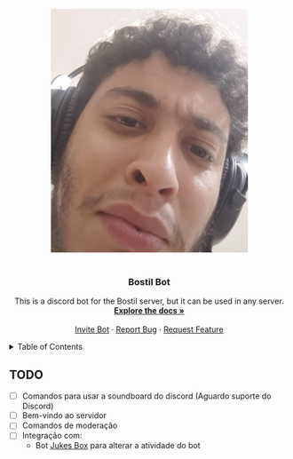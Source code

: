 <a name="readme-top"></a>

<div align='center'>
  <picture>
    <source media="(min-width:650px)" srcset=".github/images/image.png" width="150" height="150">
    <source media="(min-width:465px)" srcset=".github/images/image.png" width="150" height="150">
    <img src=".github/images/image.png" style="width:auto;">
  </picture>
</div>

<br />
<div align="center">
  <h3 align="center">Bostil Bot</h3>

  <p align="center">
    This is a discord bot for the Bostil server, but it can be used in any server.
    <br />
    <a href="https://github.com/kszinhu/bostil-bot"><strong>Explore the docs »</strong></a>
    <br />
    <br />
    <a href="unknown">Invite Bot</a>
    ·
    <a href="https://github.com/kszinhu/bostil-bot/issues">Report Bug</a>
    ·
    <a href="https://github.com/kszinhu/bostil-bot/issues">Request Feature</a>
  </p>
</div>

<!-- TABLE OF CONTENTS -->
<details>
  <summary>Table of Contents</summary>
  <ol>
    <li>
      <a href="#about-the-project">About The Project</a>
      <ul>
        <li><a href="#todo">Built With</a></li>
      </ul>
    </li>
  </ol>
</details>

## TODO

- [ ] Comandos para usar a soundboard do discord (Aguardo suporte do Discord)
- [ ] Bem-vindo ao servidor
- [ ] Comandos de moderação
- [ ] Integração com:
  - Bot [Jukes Box](https://discord.com/api/oauth2/authorize?client_id=716828755003310091&permissions=3271680&scope=applications.commands%20bot) para alterar a atividade do bot
